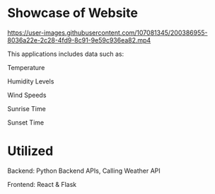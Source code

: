 # Showcase of Website
https://user-images.githubusercontent.com/107081345/200386955-8036a22e-2c28-4fd9-8c91-9e59c936ea82.mp4

This applications includes data such as: 

Temperature

Humidity Levels

Wind Speeds

Sunrise Time 

Sunset Time

# Utilized
Backend: Python Backend APIs, Calling Weather API

Frontend: React & Flask
